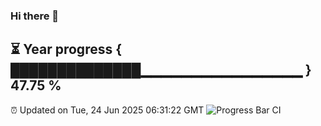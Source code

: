 ### Hi there 👋
⏳ Year progress { ██████████████▁▁▁▁▁▁▁▁▁▁▁▁▁▁▁▁ } 47.75 %
---
⏰ Updated on Tue, 24 Jun 2025 06:31:22 GMT
![Progress Bar CI](https://github.com/liununu/liununu/workflows/Progress%20Bar%20CI/badge.svg)
